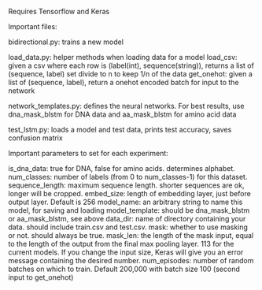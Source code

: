 Requires Tensorflow and Keras

Important files:

bidirectional.py: trains a new model

load_data.py: helper methods when loading data for a model
    load_csv: given a csv where each row is (label(int), sequence(string)), returns a list of (sequence, label)
      set divide to n to keep 1/n of the data
    get_onehot: given a list of (sequence, label), return a onehot encoded batch for input to the network
    
network_templates.py: defines the neural networks. For best results, 
  use dna_mask_blstm for DNA data and aa_mask_blstm for amino acid data

test_lstm.py: loads a model and test data, prints test accuracy, saves confusion matrix



Important parameters to set for each experiment:

is_dna_data: true for DNA, false for amino acids. determines alphabet.
num_classes: number of labels (from 0 to num_classes-1) for this dataset.
sequence_length: maximum sequence length. shorter sequences are ok, longer will be cropped.
embed_size: length of embedding layer, just before output layer. Default is 256
model_name: an arbitrary string to name this model, for saving and loading
model_template: should be dna_mask_blstm or aa_mask_blstm, see above
data_dir: name of directory containing your data. should include train.csv and test.csv.
mask: whether to use masking or not. should always be true.
mask_len: the length of the mask input, equal to the length of the output from the final max pooling layer. 
  113 for the current models. If you change the input size, Keras will give you an error message containing the desired number.
num_episodes: number of random batches on which to train. Default 200,000 with batch size 100 (second input to get_onehot)
